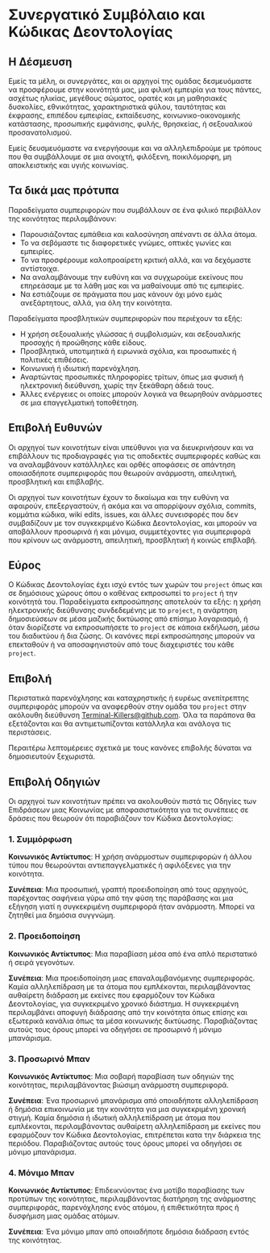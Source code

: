 # Συνεργατικό Συμβόλαιο και Κώδικας Δεοντολογίας

## Η Δέσμευση

Εμείς τα μέλη, οι συνεργάτες, και οι αρχηγοί της ομάδας δεσμευόμαστε να προσφέρουμε στην κοινότητά μας, 
μια φιλική εμπειρία για τους πάντες, ασχέτως ηλικίας, μεγέθους σώματος, ορατές και μη μαθησιακές
δυσκολίες, εθνικότητας, χαρακτηριστικά φύλου, ταυτότητας και έκφρασης, επιπέδου εμπειρίας,
εκπαίδευσης, κοινωνικο-οικονομικής κατάστασης, προσωπικής εμφάνισης, φυλής, θρησκείας, ή σεξουαλικού προσανατολισμού.

Εμείς δευσμευόμαστε να ενεργήσουμε και να αλληλεπιδρούμε με τρόπους που θα συμβάλλουμε σε μια ανοιχτή, φιλόξενη,
ποικιλόμορφη, μη αποκλειστικής και υγιής κοινωνίας.

## Τα δικά μας πρότυπα

Παραδείγματα συμπεριφορών που συμβάλλουν σε ένα φιλικό περιβάλλον της
κοινότητας περιλαμβάνουν:

* Παρουσιάζοντας εμπάθεια και καλοσύνηση απέναντι σε άλλα άτομα.
* Το να σεβόμαστε τις διαφορετικές γνώμες, οπτικές γωνίες και εμπειρίες.
* Το να προσφέρουμε καλοπροαίρετη κριτική αλλά, και να δεχόμαστε αντίστοιχα.
* Να αναλαμβάνουμε την ευθύνη και να συγχωρούμε εκείνους που επηρεάσαμε με τα
  λάθη μας και να μαθαίνουμε από τις εμπειρίες.
* Να εστιάζουμε σε πράγματα που μας κάνουν όχι μόνο εμάς ανεξάρτητους, αλλά, για όλη την κοινότητα.

Παραδείγματα προσβλητικών συμπεριφορών που περιέχουν τα εξής:

* Η χρήση σεξουαλικής γλώσσας ή συμβολισμών, και σεξουαλικής προσοχής ή
προώθησης κάθε είδους.
* Προσβλητικά, υποτιμητικά ή ειρωνικά σχόλια, και προσωπικές ή πολιτικές επιθέσεις.
* Κοινωνική ή ιδιωτική παρενόχληση.
* Αναρτώντας προσωπικές πληροφορίες τρίτων, όπως μια φυσική ή ηλεκτρονική
διεύθυνση, χωρίς την ξεκάθαρη άδειά τους.
* Άλλες ενέργειες οι οποίες μπορούν λογικά να θεωρηθούν ανάρμοστες σε μια
επαγγελματική τοποθέτηση.

## Επιβολή Ευθυνών

Οι αρχηγοί των κοινοτήτων είναι υπεύθυνοι για να διευκρινήσουν και να επιβάλλουν τις προδιαγραφές 
για τις αποδεκτές συμπεριφορές καθώς και να αναλαμβάνουν κατάλληλες και ορθές αποφάσεις σε απάντηση
οποιασδήποτε συμπεριφοράς που θεωρούν ανάρμοστη, απειλητική, προσβλητική και επιβλαβής.

Οι αρχηγοί των κοινοτήτων έχουν το δικαίωμα και την ευθύνη να αφαιρούν, επεξεργαστούν, ή ακόμα και να
απορρίψουν σχόλια, commits, κομμάτια κώδικα, wiki edits, issues, και άλλες συνεισφορές που δεν συμβαδίζουν
με τον συγκεκριμένο Κώδικα Δεοντολογίας, και μπορούν να αποβάλλουν προσωρινά ή και μόνιμα, συμμετέχοντες
για συμπεριφορά που κρίνουν ως ανάρμοστη, απειλητική, προσβλητική ή κοινώς επιβλαβή.

## Εύρος

Ο Κώδικας Δεοντολογίας έχει ισχύ εντός των χωρών του `project` όπως και σε δημόσιους χώρους όπου ο καθένας
εκπροσωπεί το `project` ή την κοινότητά του. Παραδείγματα εκπροσώπησης αποτελούν τα εξής: η χρήση ηλεκτρονικής
διεύθυνσης συνδεδεμένης με το `project`, η ανάρτηση δημοσιεύσεων σε μέσα μαζικής δικτύωσης από επίσημο λογαριασμό,
ή όταν διορίζεστε να εκπροσωπήσετε το `project` σε κάποια εκδήλωση, μέσω του διαδικτύου ή δια ζώσης. Οι κανόνες
περί εκπροσώπησης μπορούν να επεκταθούν ή να αποσαφηνιστούν από τους διαχειριστές του κάθε `project`.

## Επιβολή

Περιστατικά παρενόχλησης και καταχρηστικής ή ευρέως ανεπίτρεπτης συμπεριφοράς μπορούν να αναφερθούν στην ομάδα του
`project` στην ακόλουθη διεύθυνση Terminal-Killers@github.com. Όλα τα παράπονα θα εξετάζονται και θα αντιμετωπίζονται κατάλληλα και ανάλογα τις περιστάσεις.

Περαιτέρω λεπτομέρειες σχετικά με τους κανόνες επιβολής δύναται να δημοσιευτούν ξεχωριστά.

## Επιβολή Οδηγιών

Οι αρχηγοί των κοινοτήτων πρέπει να ακολουθούν πιστά τις Οδηγίες των Επιδράσεων μιας Κοινωνίας με αποφασιστικότητα
για τις συνέπειες σε δράσεις που θεωρούν ότι παραβιάζουν τον Κώδικα Δεοντολογίας:

### 1. Συμμόρφωση

**Κοινωνικός Αντίκτυπος**: Η χρήση ανάρμοστων συμπεριφορών ή άλλου τύπου που θεωρούνται αντιεπαγγελματικές ή
αφιλόξενες για την κοινότητα.

**Συνέπεια**: Μια προσωπική, γραπτή προειδοποίηση από τους αρχηγούς, παρέχοντας σαφήνεια γύρω από την φύση της
παράβασης και μια εξήγηση γιατί η συγκεκριμένη συμπεριφορά ήταν ανάρμοστη. Μπορεί να ζητηθεί μια δημόσια συγγνώμη.

### 2. Προειδοποίηση

**Κοινωνικός Αντίκτυπος**: Μια παραβίαση μέσα από ένα απλό περιστατικό ή σειρά γεγονότων.

**Συνέπεια**: Μια προειδοποίηση μιας επαναλαμβανόμενης συμπεριφοράς. Καμία αλληλεπίδραση με τα άτομα που εμπλέκονται, περιλαμβάνοντας αυθαίρετη διάδραση με εκείνες που εφαρμόζουν τον Κώδικα Δεοντολογίας, για συγκεκριμένο
χρονικό διάστημα. Η συγκεκριμένη περιλαμβάνει αποφυγή διάδρασης από την κοινότητα όπως επίσης και εξωτερικά κανάλια
όπως τα μέσα κοινωνικής δικτύωσης. Παραβιάζοντας αυτούς τους όρους μπορεί να οδηγήσει σε προσωρινό ή μόνιμο μπανάρισμα. 

### 3. Προσωρινό Μπαν

**Κοινωνικός Αντίκτυπος**: Μια σοβαρή παραβίαση των οδηγιών της κοινότητας, περιλαμβάνοντας βιώσιμη ανάρμοστη συμπεριφορά.

**Συνέπεια**: Ένα προσωρινό μπανάρισμα από οποιαδήποτε αλληλεπίδραση ή δημόσια επικοινωνία με την κοινότητα για
μια συγκεκριμένη χρονική στιγμή. Καμία δημόσια ή ιδωτική αλληλεπίδραση με άτομα που εμπλέκονται, περιλαμβάνοντας
αυθαίρετη αλληλεπίδραση με εκείνες που εφαρμόζουν τον Κώδικα Δεοντολογίας, επιτρέπεται κατα την διάρκεια της περιόδου. Παραβιάζοντας αυτούς τους όρους μπορεί να οδηγήσει σε μόνιμο μπανάρισμα.

### 4. Μόνιμο Μπαν

**Κοινωνικός Αντίκτυπος**: Επιδεικνύοντας ένα μοτίβο παραβίασης των προτύπων της κοινότητας, περιλαμβάνοντας διατήρηση της ανάρμοστης συμπεριφοράς, παρενόχλησης ενός ατόμου, ή επιθετικότητα προς ή δυσφήμιση μιας ομάδας ατόμων.

**Συνέπεια**: Ένα μόνιμο μπαν από οποιαδήποτε δημόσια διάδραση εντός της κοινότητας.
